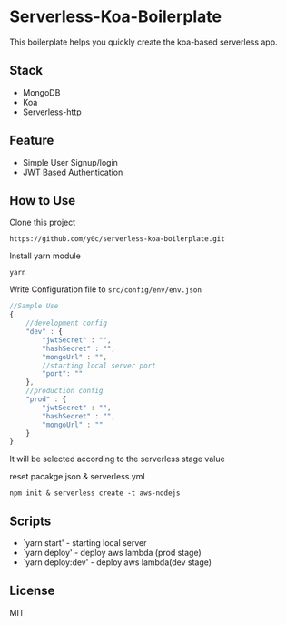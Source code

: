 # Serverless-Koa-Boilerplate

This boilerplate helps you quickly create the koa-based serverless app.

## Stack 

* MongoDB
* Koa
* Serverless-http

## Feature

* Simple User Signup/login 
* JWT Based Authentication

## How to Use

Clone this project 

`https://github.com/y0c/serverless-koa-boilerplate.git`

Install yarn module 

`yarn`

Write Configuration file to `src/config/env/env.json`

```javascript
//Sample Use 
{
    //development config
    "dev" : {
        "jwtSecret" : "",
        "hashSecret" : "",
        "mongoUrl" : "",
        //starting local server port
        "port": ""
    },
    //production config
    "prod" : {
        "jwtSecret" : "",
        "hashSecret" : "",
        "mongoUrl" : ""
    }
}
```

It will be selected according to the serverless stage value


reset pacakge.json & serverless.yml 

`npm init & serverless create -t aws-nodejs`

## Scripts

* `yarn start' - starting local server
* `yarn deploy' - deploy aws lambda (prod stage)
* `yarn deploy:dev' - deploy aws lambda(dev stage)

## License

MIT 

